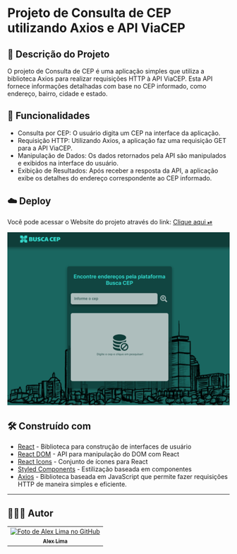 # Projeto de Consulta de CEP utilizando Axios e API ViaCEP

## 📑 Descrição do Projeto

O projeto de Consulta de CEP é uma aplicação simples que utiliza a biblioteca Axios para realizar requisições HTTP à API ViaCEP. Esta API fornece informações detalhadas com base no CEP informado, como endereço, bairro, cidade e estado.

## 🤖 Funcionalidades

* Consulta por CEP: O usuário digita um CEP na interface da aplicação.
* Requisição HTTP: Utilizando Axios, a aplicação faz uma requisição GET para a API ViaCEP.
* Manipulação de Dados: Os dados retornados pela API são manipulados e exibidos na interface do usuário.
* Exibição de Resultados: Após receber a resposta da API, a aplicação exibe os detalhes do endereço correspondente ao CEP informado.


## ☁️ Deploy

<p>Você pode acessar o Website do projeto através do link:
<a href= "https://zipcodeentrance.netlify.app/" target="_blank"> Clique aqui ⏯ </a>
</p>

<img src="./public/home.png" width="900px;"  alt="Imagem do projeto"/><br>

## 🛠️ Construído com

* [React](https://reactjs.org/) - Biblioteca para construção de interfaces de usuário
* [React DOM](https://reactjs.org/docs/react-dom.html) - API para manipulação do DOM com React
* [React Icons](https://react-icons.github.io/react-icons/) - Conjunto de ícones para React
* [Styled Components](https://styled-components.com/) - Estilização baseada em componentes
* [Axios](https://axios-http.com/ptbr/) - Biblioteca baseada em JavaScript que permite fazer requisições HTTP de maneira simples e eficiente.
  
---
<h2>🧑🏻‍💻 Autor</h2>

<table>
  <tr>
    <td align="center">
      <a href="https://github.com/A1exLima">
        <img src="https://avatars.githubusercontent.com/u/107078531" width="100px;" alt="Foto de Alex Lima no GitHub"/><br>
        <sub>
          <b>Alex Lima</b>
        </sub>
      </a>
    </td>
  </tr>
</table>

